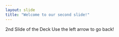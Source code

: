 ```yaml
---
layout: slide
title: "Welcome to our second slide!"
---
```

2nd Slide of the Deck
Use the left arrow to go back!
